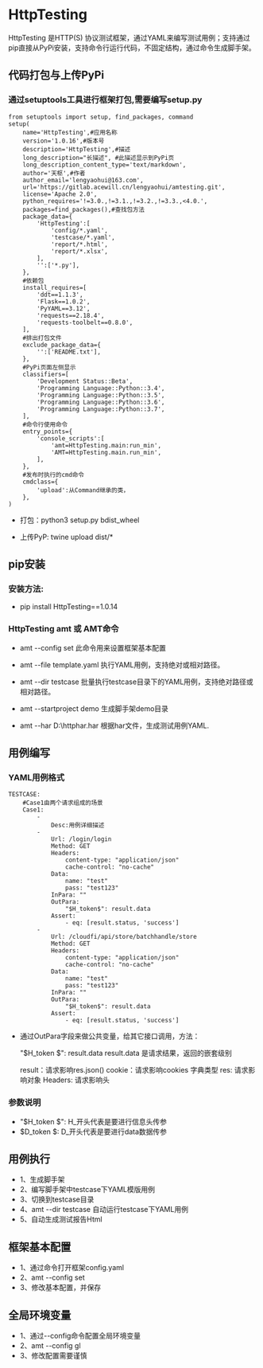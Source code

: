 ﻿# HttpTesting

HttpTesting 是HTTP(S) 协议测试框架，通过YAML来编写测试用例；支持通过pip直接从PyPi安装，支持命令行运行代码，不固定结构，通过命令生成脚手架。

  

## 代码打包与上传PyPi

  

### 通过setuptools工具进行框架打包,需要编写setup.py
	from setuptools import setup, find_packages, command
	setup(
		name='HttpTesting',#应用名称
		version='1.0.16',#版本号
		description='HttpTesting',#描述
		long_description="长描述", #此描述显示到PyPi页
		long_description_content_type='text/markdown',
		author='天枢',#作者
		author_email='lengyaohui@163.com',
		url='https://gitlab.acewill.cn/lengyaohui/amtesting.git',
		license='Apache 2.0',
		python_requires='!=3.0.,!=3.1.,!=3.2.,!=3.3.,<4.0.',
		packages=find_packages(),#查找包方法
		package_data={
			'HttpTesting':[
				'config/*.yaml',
				'testcase/*.yaml',
				'report/*.html',
				'report/*.xlsx',
			],
			'':['*.py'],
		},	
		#依赖包
		install_requires=[
			'ddt==1.1.3',
			'Flask==1.0.2',
			'PyYAML==3.12',
			'requests==2.18.4',
			'requests-toolbelt==0.8.0',
		],
		#排出打包文件
		exclude_package_data={
			'':['README.txt'],
		},
		#PyPi页面左侧显示
		classifiers=[
			'Development Status::Beta',
			'Programming Language::Python::3.4',
			'Programming Language::Python::3.5',
			'Programming Language::Python::3.6',
			'Programming Language::Python::3.7',
		],
		#命令行使用命令
		entry_points={
			'console_scripts':[
				'amt=HttpTesting.main:run_min',
				'AMT=HttpTesting.main.run_min',
			],
		},
		#发布时执行的cmd命令
		cmdclass={
			'upload':从Command继承的类，
		},
	)
  

- 打包：python3 setup.py bdist_wheel

  

- 上传PyP: twine upload dist/*

  
  

## pip安装

  

### 安装方法:

  

- pip install HttpTesting==1.0.14

  

### HttpTesting amt 或 AMT命令

  

- amt --config set 此命令用来设置框架基本配置

- amt --file template.yaml 执行YAML用例，支持绝对或相对路径。

- amt --dir testcase 批量执行testcase目录下的YAML用例，支持绝对路径或相对路径。

- amt --startproject demo 生成脚手架demo目录

- amt --har  D:\httphar.har 根据har文件，生成测试用例YAML.

  
  

## 用例编写

### YAML用例格式  

    TESTCASE:
	    #Case1由两个请求组成的场景
        Case1:
	        -
	            Desc:用例详细描述
	        -
	            Url: /login/login
	            Method: GET
	            Headers:
	                content-type: "application/json"
	                cache-control: "no-cache"
	            Data:
	                name: "test"
	                pass: "test123"
	            InPara: ""
	            OutPara: 
	                "$H_token$": result.data
	            Assert:
	                - eq: [result.status, 'success']
	        -
	            Url: /cloudfi/api/store/batchhandle/store
	            Method: GET
	            Headers:
	                content-type: "application/json"
	                cache-control: "no-cache"
	            Data:
	                name: "test"
	                pass: "test123"
	            InPara: ""
	            OutPara: 
	                "$H_token$": result.data
	            Assert:
	                - eq: [result.status, 'success']

- 通过OutPara字段来做公共变量，给其它接口调用，方法：

  "$H_token $": result.data
  result.data 是请求结果，返回的嵌套级别
  
  result：请求影响res.json()
  cookie：请求影响cookies 字典类型
  res:  请求影响对象
  Headers: 请求影响头
 
### 参数说明
- "$H_token $": H_开头代表是要进行信息头传参
- $D_token $: D_开头代表是要进行data数据传参

## 用例执行
- 1、生成脚手架
- 2、编写脚手架中testcase下YAML模版用例
- 3、切换到testcase目录
- 4、amt --dir testcase 自动运行testcase下YAML用例
- 5、自动生成测试报告Html

##  框架基本配置
- 1、通过命令打开框架config.yaml
- 2、amt --config set
- 3、修改基本配置，并保存

## 全局环境变量
- 1、通过--config命令配置全局环境变量
- 2、amt --config gl
- 3、修改配置需要谨慎